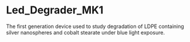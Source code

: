 # Led_Degrader_MK1
The first generation device used to study degradation of LDPE containing silver nanospheres and cobalt stearate under blue light exposure.
